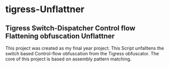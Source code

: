 # tigress-Unflattner
Tigress Switch-Dispatcher Control flow Flattening obfuscation Unflattner
---
This project was created as my final year project. This Script unfalltens the switch based Control-flow obfuscation from the Tigress obfuscator. The core of this project is based on assembly pattern matching.



